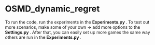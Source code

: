 # OSMD_dynamic_regret

To run the code, run the experiments in the   <strong> Experiments.py </strong>.
To test out more scenarios, make some of your own -> add more options to the <strong> Settings.py </strong>.
After that, you can easily set up more games the same way others are run in the <strong> Experiments.py </strong>.

